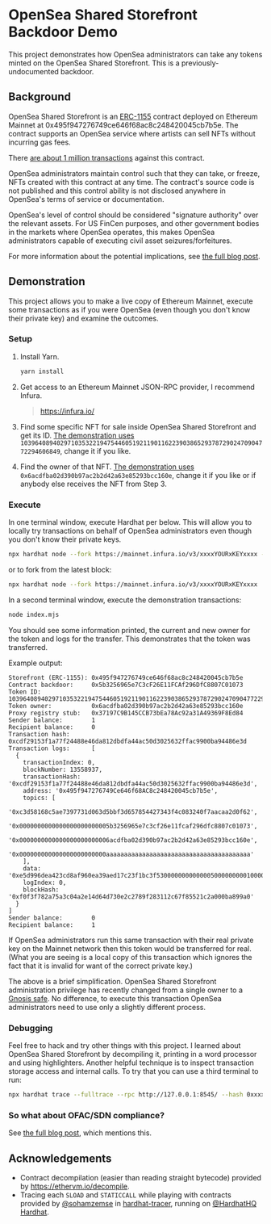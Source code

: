# OpenSea Shared Storefront Backdoor Demo

This project demonstrates how OpenSea administrators can take any tokens minted on the OpenSea Shared Storefront. This is a previously-undocumented backdoor.

## Background

OpenSea Shared Storefront is an [ERC-1155](https://eips.ethereum.org/EIPS/eip-1155) contract deployed on Ethereum Mainnet at 0x495f947276749ce646f68ac8c248420045cb7b5e. The contract supports an OpenSea service where artists can sell NFTs without incurring gas fees. 

There [are about 1 million transactions](https://etherscan.io/txs?a=0x495f947276749ce646f68ac8c248420045cb7b5e) against this contract.

OpenSea administrators maintain control such that they can take, or freeze, NFTs created with this contract at any time. The contract's source code is not published and this control ability is not disclosed anywhere in OpenSea's terms of service or documentation.

OpenSea's level of control should be considered "signature authority" over the relevant assets. For US FinCen purposes, and other government bodies in the markets where OpenSea operates, this makes OpenSea administrators capable of executing civil asset seizures/forfeitures.

For more information about the potential implications, see [the full blog post](https://blog.phor.net/2022/11/04/Does-OpenSea-Shared-Storefront-have-a-backdoor.html).

## Demonstration

This project allows you to make a live copy of Ethereum Mainnet, execute some transactions as if you were OpenSea (even though you don't know their private key) and examine the outcomes.

### Setup

1. Install Yarn.
   ```sh
   yarn install
   ```

2. Get access to an Ethereum Mainnet JSON-RPC provider, I recommend Infura.

   > https://infura.io/

3. Find some specific NFT for sale inside OpenSea Shared Storefront and get its ID. [The demonstration uses](./index.mjs) `103964089402971035322194754460519211901162239038652937872902470904772294606849`, change it if you like.

4. Find the owner of that NFT. [The demonstration uses](./index.mjs)  `0x6acdfba02d390b97ac2b2d42a63e85293bcc160e`, change it if you like or if anybody else receives the NFT from Step 3.

### Execute

In one terminal window, execute Hardhat per below. This will allow you to locally try transactions on behalf of OpenSea administrators even though you don't know their private keys.

```sh
npx hardhat node --fork https://mainnet.infura.io/v3/xxxxYOURxKEYxxxx --fork-block-number 13558931
```

or to fork from the latest block:

```sh
npx hardhat node --fork https://mainnet.infura.io/v3/xxxxYOURxKEYxxxx
```

In a second terminal window, execute the demonstration transactions:

```sh
node index.mjs
```

You should see some information printed, the current and new owner for the token and logs for the transfer. This demonstrates that the token was transferred.

Example output:

```
Storefront (ERC-1155): 0x495f947276749ce646f68ac8c248420045cb7b5e
Contract backdoor:     0x5b3256965e7C3cF26E11FCAf296DfC8807C01073
Token ID:              103964089402971035322194754460519211901162239038652937872902470904772294606849
Token owner:           0x6acdfba02d390b97ac2b2d42a63e85293bcc160e
Proxy registry stub:   0x37197C9B145CCB73bEa78Ac92a31A49369F8Ed84
Sender balance:        1
Recipient balance:     0
Transaction hash:      0xcdf29153f1a77f24488e46da812dbdfa44ac50d3025632ffac9900ba94486e3d
Transaction logs:      [
  {
    transactionIndex: 0,
    blockNumber: 13558937,
    transactionHash: '0xcdf29153f1a77f24488e46da812dbdfa44ac50d3025632ffac9900ba94486e3d',
    address: '0x495f947276749Ce646f68AC8c248420045cb7b5e',
    topics: [
      '0xc3d58168c5ae7397731d063d5bbf3d657854427343f4c083240f7aacaa2d0f62',
      '0x0000000000000000000000005b3256965e7c3cf26e11fcaf296dfc8807c01073',
      '0x0000000000000000000000006acdfba02d390b97ac2b2d42a63e85293bcc160e',
      '0x000000000000000000000000aaaaaaaaaaaaaaaaaaaaaaaaaaaaaaaaaaaaaaaa'
    ],
    data: '0xe5d996dea423cd8af960ea39aed17c23f1bc3f530000000000000500000000010000000000000000000000000000000000000000000000000000000000000001',
    logIndex: 0,
    blockHash: '0xf0f3f782a75a3c04a2e14d64d730e2c2789f283112c67f85521c2a000ba899a0'
  }
]
Sender balance:        0
Recipient balance:     1
```

If OpenSea administrators run this same transaction with their real private key on the Mainnet network then this token would be transferred for real. (What you are seeing is a local copy of this transaction which ignores the fact that it is invalid for want of the correct private key.)

The above is a brief simplification. OpenSea Shared Storefront administration privilege has recently changed from a single owner to a [Gnosis safe](https://gnosis.io/safe/). No difference, to execute this transaction OpenSea administrators need to use only a slightly different process.

### Debugging

Feel free to hack and try other things with this project. I learned about OpenSea Shared Storefront by decompiling it, printing in a word processor and using highlighters. Another helpful technique is to inspect transaction storage access and internal calls. To try that you can use a third terminal to run:

```sh
npx hardhat trace --fulltrace --rpc http://127.0.0.1:8545/ --hash 0xxxxxYOURxTRANSACTIONxHASHxxxx 
```

### So what about OFAC/SDN compliance?

See [the full blog post](https://blog.phor.net/2022/11/04/Does-OpenSea-Shared-Storefront-have-a-backdoor.html), which mentions this.

## Acknowledgements

- Contract decompilation (easier than reading straight bytecode) provided by https://ethervm.io/decompile.
- Tracing each `SLOAD` and `STATICCALL` while playing with contracts provided by [@sohamzemse](https://twitter.com/sohamzemse) in [hardhat-tracer](https://github.com/zemse/hardhat-tracer), running on [@HardhatHQ](https://twitter.com/HardhatHQ) [Hardhat](https://hardhat.org/).
